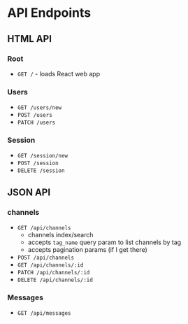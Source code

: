 # API Endpoints

## HTML API

### Root

- `GET /` - loads React web app

### Users

- `GET /users/new`
- `POST /users`
- `PATCH /users`

### Session

- `GET /session/new`
- `POST /session`
- `DELETE /session`

## JSON API

### channels

- `GET /api/channels`
  - channels index/search
  - accepts `tag_name` query param to list channels by tag
  - accepts pagination params (if I get there)
- `POST /api/channels`
- `GET /api/channels/:id`
- `PATCH /api/channels/:id`
- `DELETE /api/channels/:id`

### Messages

- `GET /api/messages`